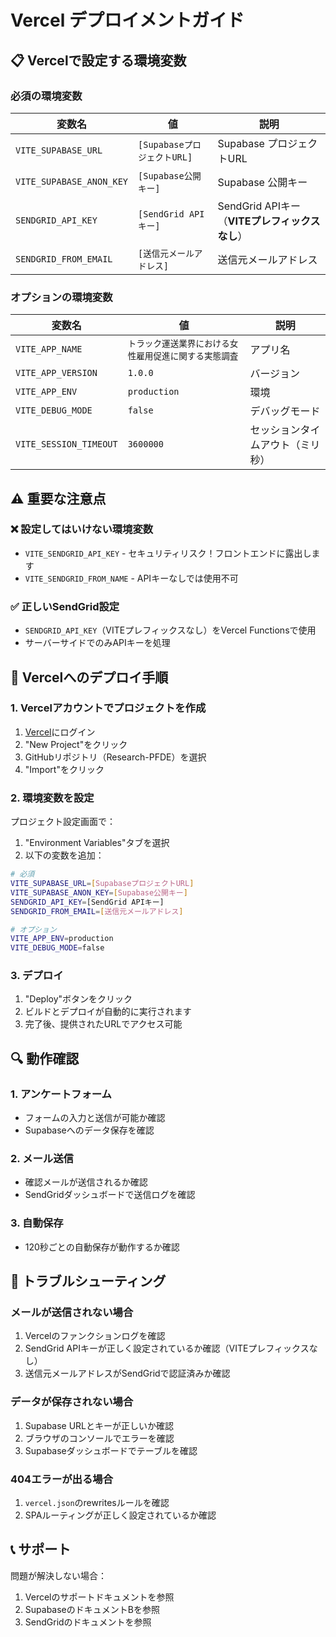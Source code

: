 # Vercel デプロイメントガイド

## 📋 Vercelで設定する環境変数

### 必須の環境変数

| 変数名 | 値 | 説明 |
|--------|-----|------|
| `VITE_SUPABASE_URL` | `[SupabaseプロジェクトURL]` | Supabase プロジェクトURL |
| `VITE_SUPABASE_ANON_KEY` | `[Supabase公開キー]` | Supabase 公開キー |
| `SENDGRID_API_KEY` | `[SendGrid APIキー]` | SendGrid APIキー（**VITEプレフィックスなし**） |
| `SENDGRID_FROM_EMAIL` | `[送信元メールアドレス]` | 送信元メールアドレス |

### オプションの環境変数

| 変数名 | 値 | 説明 |
|--------|-----|------|
| `VITE_APP_NAME` | `トラック運送業界における女性雇用促進に関する実態調査` | アプリ名 |
| `VITE_APP_VERSION` | `1.0.0` | バージョン |
| `VITE_APP_ENV` | `production` | 環境 |
| `VITE_DEBUG_MODE` | `false` | デバッグモード |
| `VITE_SESSION_TIMEOUT` | `3600000` | セッションタイムアウト（ミリ秒） |

## ⚠️ 重要な注意点

### ❌ 設定してはいけない環境変数
- `VITE_SENDGRID_API_KEY` - セキュリティリスク！フロントエンドに露出します
- `VITE_SENDGRID_FROM_NAME` - APIキーなしでは使用不可

### ✅ 正しいSendGrid設定
- `SENDGRID_API_KEY`（VITEプレフィックスなし）をVercel Functionsで使用
- サーバーサイドでのみAPIキーを処理

## 🚀 Vercelへのデプロイ手順

### 1. Vercelアカウントでプロジェクトを作成

1. [Vercel](https://vercel.com)にログイン
2. "New Project"をクリック
3. GitHubリポジトリ（Research-PFDE）を選択
4. "Import"をクリック

### 2. 環境変数を設定

プロジェクト設定画面で：

1. "Environment Variables"タブを選択
2. 以下の変数を追加：

```bash
# 必須
VITE_SUPABASE_URL=[SupabaseプロジェクトURL]
VITE_SUPABASE_ANON_KEY=[Supabase公開キー]
SENDGRID_API_KEY=[SendGrid APIキー]
SENDGRID_FROM_EMAIL=[送信元メールアドレス]

# オプション
VITE_APP_ENV=production
VITE_DEBUG_MODE=false
```

### 3. デプロイ

1. "Deploy"ボタンをクリック
2. ビルドとデプロイが自動的に実行されます
3. 完了後、提供されたURLでアクセス可能

## 🔍 動作確認

### 1. アンケートフォーム
- フォームの入力と送信が可能か確認
- Supabaseへのデータ保存を確認

### 2. メール送信
- 確認メールが送信されるか確認
- SendGridダッシュボードで送信ログを確認

### 3. 自動保存
- 120秒ごとの自動保存が動作するか確認

## 📝 トラブルシューティング

### メールが送信されない場合
1. Vercelのファンクションログを確認
2. SendGrid APIキーが正しく設定されているか確認（VITEプレフィックスなし）
3. 送信元メールアドレスがSendGridで認証済みか確認

### データが保存されない場合
1. Supabase URLとキーが正しいか確認
2. ブラウザのコンソールでエラーを確認
3. Supabaseダッシュボードでテーブルを確認

### 404エラーが出る場合
1. `vercel.json`のrewritesルールを確認
2. SPAルーティングが正しく設定されているか確認

## 📞 サポート

問題が解決しない場合：
1. Vercelのサポートドキュメントを参照
2. SupabaseのドキュメントBを参照
3. SendGridのドキュメントを参照